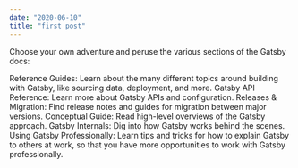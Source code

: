 ```yaml
---
date: "2020-06-10"
title: "first post"
---
```


Choose your own adventure and peruse the various sections of the Gatsby docs:

Reference Guides: Learn about the many different topics around building with Gatsby, like sourcing data, deployment, and more.
Gatsby API Reference: Learn more about Gatsby APIs and configuration.
Releases & Migration: Find release notes and guides for migration between major versions.
Conceptual Guide: Read high-level overviews of the Gatsby approach.
Gatsby Internals: Dig into how Gatsby works behind the scenes.
Using Gatsby Professionally: Learn tips and tricks for how to explain Gatsby to others at work, so that you have more opportunities to work with Gatsby professionally.
